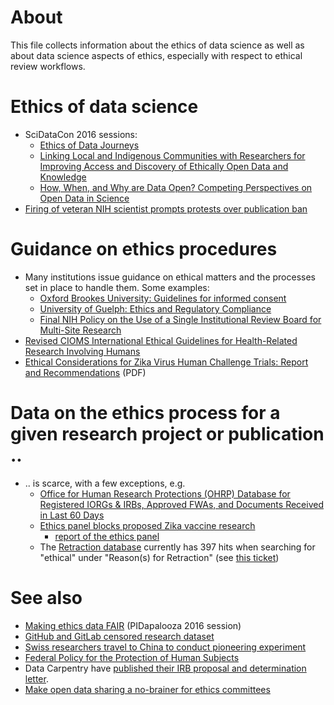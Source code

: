 # About

This file collects information about the ethics of data science as well as about data science aspects of ethics, especially with respect to ethical review workflows.

# Ethics of data science

* SciDataCon 2016 sessions: 
   * [Ethics of Data Journeys](http://www.scidatacon.org/2016/sessions/26/)
   * [Linking Local and Indigenous Communities with Researchers for Improving Access and Discovery of Ethically Open Data and Knowledge](http://www.scidatacon.org/2016/sessions/33/)
   * [How, When, and Why are Data Open? Competing Perspectives on Open Data in Science](http://www.scidatacon.org/2016/sessions/17/)
* [Firing of veteran NIH scientist prompts protests over publication ban](https://doi.org/10.1126/SCIENCE.AAL0808)

# Guidance on ethics procedures

* Many institutions issue guidance on ethical matters and the processes set in place to handle them. Some examples:
  * [Oxford Brookes University: Guidelines for informed consent](https://www.brookes.ac.uk/Research/Research-ethics/Guidelines-for-informed-consent/)
  * [University of Guelph: Ethics and Regulatory Compliance](http://www.uoguelph.ca/research/for-researchers/ethics-and-regulatory-compliance)
  * [Final NIH Policy on the Use of a Single Institutional Review Board for Multi-Site Research](https://grants.nih.gov/grants/guide/notice-files/NOT-OD-16-094.html)
* [Revised CIOMS International Ethical Guidelines for Health-Related Research Involving Humans](https://doi.org/10.1001/jama.2016.18977)
* [Ethical Considerations for Zika Virus Human Challenge Trials: Report and Recommendations](https://www.niaid.nih.gov/sites/default/files/EthicsZikaHumanChallengeStudiesReport2017.pdf) (PDF)

# Data on the ethics process for a given research project or publication ..

* .. is scarce, with a few exceptions, e.g.
  * [Office for Human Research Protections (OHRP) Database for Registered IORGs & IRBs, Approved FWAs, and Documents Received in Last 60 Days](http://ohrp.cit.nih.gov/search/irbsearch.aspx?styp=bsc)
  * [Ethics panel blocks proposed Zika vaccine research](https://www.statnews.com/2017/02/28/zika-vaccine-ethics-panel/)
    - [report of the ethics panel](https://www.niaid.nih.gov/sites/default/files/EthicsZikaHumanChallengeStudiesReport2017.pdf)
  * The [Retraction database](http://retractiondatabase.org/) currently has 397 hits when searching for "ethical" under "Reason(s) for Retraction" (see [this ticket](https://github.com/Daniel-Mietchen/ideas/issues/769))


# See also

* [Making ethics data FAIR](https://github.com/Daniel-Mietchen/talks/blob/master/PIDapalooza-2016.md) (PIDapalooza 2016 session)
* [GitHub and GitLab censored research dataset](https://twitter.com/gwillem/status/786908161345216512)
* [Swiss researchers travel to China to conduct pioneering experiment](https://doi.org/10.1038/nature.2016.20967)
* [Federal Policy for the Protection of Human Subjects](https://www.federalregister.gov/documents/2017/01/19/2017-01058/federal-policy-for-the-protection-of-human-subjects)
* Data Carpentry have [published their IRB proposal and determination letter](https://twitter.com/datacarpentry/status/798672341106446337).
* [Make open data sharing a no-brainer for ethics committees](https://open-brain-consent.readthedocs.io/en/latest/index.html)
